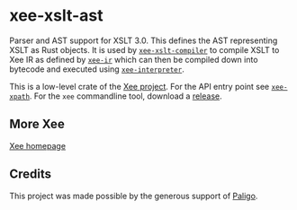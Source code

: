 # xee-xslt-ast

Parser and AST support for XSLT 3.0. This defines the AST representing XSLT as
Rust objects. It is used by
[`xee-xslt-compiler`](https://crates.io/crates/xee-xslt-compiler) to compile
XSLT to Xee IR as defined by [`xee-ir`](https://crates.io/crates/xee-ir) which
can then be compiled down into bytecode and executed using
[`xee-interpreter`](https://crates.io/crates/xee-interpreter).

This is a low-level crate of the [Xee project](https://github.com/Paligo/xee).
For the API entry point see
[`xee-xpath`](https://docs.rs/xee-xpath/latest/xee_xpath/). For the `xee`
commandline tool, download a
[release](https://github.com/Paligo/xee/releases/).

## More Xee

[Xee homepage](https://github.com/Paligo/xee)

## Credits

This project was made possible by the generous support of
[Paligo](https://paligo.net/).